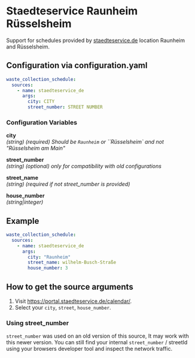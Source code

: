 # Staedteservice Raunheim Rüsselsheim

Support for schedules provided by [staedteservice.de](https://www.staedteservice.de/leistungen/abfallwirtschaft/abfallkalender/index.html) location Raunheim and Rüsselsheim.

## Configuration via configuration.yaml

```yaml
waste_collection_schedule:
  sources:
    - name: staedteservice_de
      args:
        city: CITY
        street_number: STREET NUMBER
```

### Configuration Variables

**city**  
*(string) (required)* _Should be `Raunheim` or ``Rüsselsheim` and not "Rüsselsheim am Main"_

**street_number**  
*(string) (optional)*  _only for compatibility with old configurations_

**street_name**  
*(string) (required if not street_number is provided)*

**house_number**  
*(string|integer)*  

## Example

```yaml
waste_collection_schedule:
  sources:
    - name: staedteservice_de
      args:
        city: "Raunheim"
        street_name: wilhelm-Busch-Straße
        house_number: 3
```

## How to get the source arguments

1. Visit <https://portal.staedteservice.de/calendar/>.
2. Select your `city`, `street`, `house_number`.

### Using street_number

`street_number` was used on an old version of this source, It may work with this newer version. You can still find your internal `street_number` / streetId using your browsers developer tool and inspect the network traffic.
